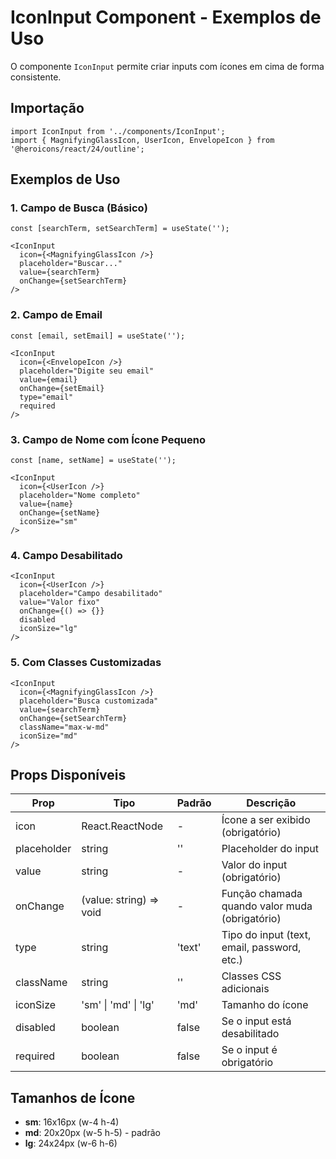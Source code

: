 # IconInput Component - Exemplos de Uso

O componente `IconInput` permite criar inputs com ícones em cima de forma consistente.

## Importação

```tsx
import IconInput from '../components/IconInput';
import { MagnifyingGlassIcon, UserIcon, EnvelopeIcon } from '@heroicons/react/24/outline';
```

## Exemplos de Uso

### 1. Campo de Busca (Básico)
```tsx
const [searchTerm, setSearchTerm] = useState('');

<IconInput
  icon={<MagnifyingGlassIcon />}
  placeholder="Buscar..."
  value={searchTerm}
  onChange={setSearchTerm}
/>
```

### 2. Campo de Email
```tsx
const [email, setEmail] = useState('');

<IconInput
  icon={<EnvelopeIcon />}
  placeholder="Digite seu email"
  value={email}
  onChange={setEmail}
  type="email"
  required
/>
```

### 3. Campo de Nome com Ícone Pequeno
```tsx
const [name, setName] = useState('');

<IconInput
  icon={<UserIcon />}
  placeholder="Nome completo"
  value={name}
  onChange={setName}
  iconSize="sm"
/>
```

### 4. Campo Desabilitado
```tsx
<IconInput
  icon={<UserIcon />}
  placeholder="Campo desabilitado"
  value="Valor fixo"
  onChange={() => {}}
  disabled
  iconSize="lg"
/>
```

### 5. Com Classes Customizadas
```tsx
<IconInput
  icon={<MagnifyingGlassIcon />}
  placeholder="Busca customizada"
  value={searchTerm}
  onChange={setSearchTerm}
  className="max-w-md"
  iconSize="md"
/>
```

## Props Disponíveis

| Prop | Tipo | Padrão | Descrição |
|------|------|--------|-----------|
| icon | React.ReactNode | - | Ícone a ser exibido (obrigatório) |
| placeholder | string | '' | Placeholder do input |
| value | string | - | Valor do input (obrigatório) |
| onChange | (value: string) => void | - | Função chamada quando valor muda (obrigatório) |
| type | string | 'text' | Tipo do input (text, email, password, etc.) |
| className | string | '' | Classes CSS adicionais |
| iconSize | 'sm' \| 'md' \| 'lg' | 'md' | Tamanho do ícone |
| disabled | boolean | false | Se o input está desabilitado |
| required | boolean | false | Se o input é obrigatório |

## Tamanhos de Ícone

- **sm**: 16x16px (w-4 h-4)
- **md**: 20x20px (w-5 h-5) - padrão
- **lg**: 24x24px (w-6 h-6)
